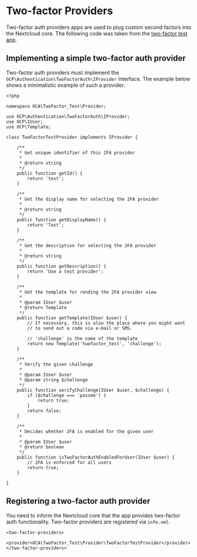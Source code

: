 Two-factor Providers
====================

Two-factor auth providers apps are used to plug custom second factors
into the Nextcloud core. The following code was taken from the
[two-factor test app](https://github.com/ChristophWurst/twofactor_test).

Implementing a simple two-factor auth provider
----------------------------------------------

Two-factor auth providers must implement the
`OCP\Authentication\TwoFactorAuth\IProvider` interface. The example
below shows a minimalistic example of such a provider.

``` {.sourceCode .php}
<?php

namespace OCA\TwoFactor_Test\Provider;

use OCP\Authentication\TwoFactorAuth\IProvider;
use OCP\IUser;
use OCP\Template;

class TwoFactorTestProvider implements IProvider {

    /**
     * Get unique identifier of this 2FA provider
     *
     * @return string
     */
    public function getId() {
        return 'test';
    }

    /**
     * Get the display name for selecting the 2FA provider
     *
     * @return string
     */
    public function getDisplayName() {
        return 'Test';
    }

    /**
     * Get the description for selecting the 2FA provider
     *
     * @return string
     */
    public function getDescription() {
        return 'Use a test provider';
    }

    /**
     * Get the template for rending the 2FA provider view
     *
     * @param IUser $user
     * @return Template
     */
    public function getTemplate(IUser $user) {
        // If necessary, this is also the place where you might want
        // to send out a code via e-mail or SMS.

        // 'challenge' is the name of the template
        return new Template('twofactor_test', 'challenge');
    }

    /**
     * Verify the given challenge
     *
     * @param IUser $user
     * @param string $challenge
     */
    public function verifyChallenge(IUser $user, $challenge) {
        if ($challenge === 'passme') {
            return true;
        }
        return false;
    }

    /**
     * Decides whether 2FA is enabled for the given user
     *
     * @param IUser $user
     * @return boolean
     */
    public function isTwoFactorAuthEnabledForUser(IUser $user) {
        // 2FA is enforced for all users
        return true;
    }

}
```

Registering a two-factor auth provider
--------------------------------------

You need to inform the Nextcloud core that the app provides two-factor
auth functionality. Two-factor providers are registered via `info.xml`.

``` {.sourceCode .XML}
<two-factor-providers>
    <provider>OCA\TwoFactor_Test\Provider\TwoFactorTestProvider</provider>
</two-factor-providers>
```
